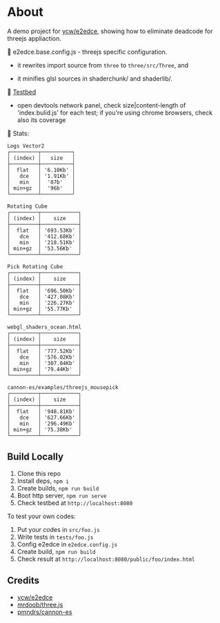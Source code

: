 # About

A demo project for [ycw/e2edce](https://github.com/ycw/e2edce), showing how to 
eliminate deadcode for threejs appliaction. 

📝 e2edce.base.config.js - threejs specific configuration. 

- it rewrites import source from `three` to `three/src/Three`, and 

- it minifies glsl sources in shaderchunk/ and shaderlib/.  

🧪 [Testbed](https://ycw.github.io/e2edce-sample-project)

- open devtools network panel, check size|content-length of 'index.bulid.js' for each test; if you're using chrome browsers, check also its coverage

🔢 Stats:

```
Logs Vector2
┌─────────┬──────────┐
│ (index) │   size   │
├─────────┼──────────┤
│  flat   │ '6.10Kb' │
│   dce   │ '1.91Kb' │
│   min   │  '87b'   │
│ min+gz  │  '96b'   │
└─────────┴──────────┘

Rotating Cube
┌─────────┬────────────┐
│ (index) │    size    │
├─────────┼────────────┤
│  flat   │ '693.53Kb' │
│   dce   │ '412.68Kb' │
│   min   │ '218.51Kb' │
│ min+gz  │ '53.56Kb'  │
└─────────┴────────────┘

Pick Rotating Cube
┌─────────┬────────────┐
│ (index) │    size    │
├─────────┼────────────┤
│  flat   │ '696.50Kb' │
│   dce   │ '427.08Kb' │
│   min   │ '226.27Kb' │
│ min+gz  │ '55.77Kb'  │
└─────────┴────────────┘

webgl_shaders_ocean.html
┌─────────┬────────────┐
│ (index) │    size    │
├─────────┼────────────┤
│  flat   │ '777.52Kb' │
│   dce   │ '576.02Kb' │
│   min   │ '307.84Kb' │
│ min+gz  │ '79.44Kb'  │
└─────────┴────────────┘

cannon-es/examples/threejs_mousepick
┌─────────┬────────────┐
│ (index) │    size    │
├─────────┼────────────┤
│  flat   │ '948.81Kb' │
│   dce   │ '627.66Kb' │
│   min   │ '296.49Kb' │
│ min+gz  │ '75.38Kb'  │
└─────────┴────────────┘
```



## Build Locally

1. Clone this repo
2. Install deps, `npm i`
3. Create builds, `npm run build`
4. Boot http server, `npm run serve`
5. Check testbed at `http://localhost:8080`

To test your own codes:

1. Put your codes in `src/foo.js`
2. Write tests in `tests/foo.js`
3. Config e2edce in `e2edce.config.js`
4. Create build, `npm run build`
6. Check result at `http://localhost:8080/public/foo/index.html`



## Credits

- [ycw/e2edce](https://github.com/ycw/e2edce)
- [mrdoob/three.js](https://github.com/mrdoob/three.js)
- [pmndrs/cannon-es](https://github.com/pmndrs/cannon-es)
